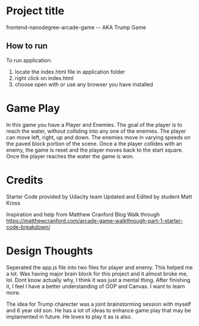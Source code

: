 # Project title

frontend-nanodegree-arcade-game -- AKA Trump Game

## How to run

To run application:

1. locate the index.html file in application folder
2. right click on index.html
3. choose open with or use any browser you have installed

# Game Play

In this game you have a Player and Enemies. The goal of the player is to reach the water, without colliding into any one of the enemies. The player can move left, right, up and down. The enemies move in varying speeds on the paved block portion of the scene. Once a the player collides with an enemy, the game is reset and the player moves back to the start square. Once the player reaches the water the game is won.

# Credits

Starter Code provided by Udacity team
Updated and Edited by student Matt Kross

Inspiration and help from Matthew Cranford Blog Walk through
https://matthewcranford.com/arcade-game-walkthrough-part-1-starter-code-breakdown/

# Design Thoughts

Seperated the app.js file into two files for player and enemy. This helped me a lot.
Was having major brain block for this project and it almost broke me, lol. Dont know actually why, I think it was just a mental thing. After finishing it, I feel I have a better understanding of OOP and Canvas. I want to learn more.

The idea for Trump charecter was a joint brainstorming session with myself and 6 year old son.
He has a lot of ideas to enhance game play that may be implamented in future. He loves to play it as is also.
